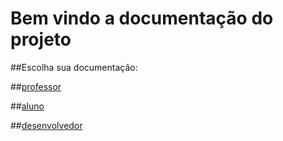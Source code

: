 # Bem vindo a documentação do projeto

##Escolha sua documentação:

##[professor](professor.md)

##[aluno](cliente.md)

##[desenvolvedor](desenvolvedor.md)
